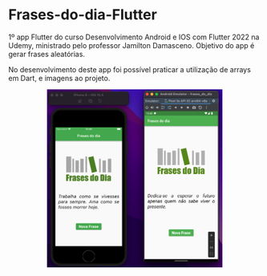# Frases-do-dia-Flutter
1º app Flutter do curso Desenvolvimento Android e IOS com Flutter 2022 na Udemy, ministrado pelo professor Jamilton Damasceno. Objetivo do app é gerar frases aleatórias.

No desenvolvimento deste app foi possível praticar a utilização de arrays em Dart, e imagens ao projeto.

<p align="center">
  <img src="https://github.com/Gilbert097/Frases-do-dia-Flutter/blob/8a3e0f47740eac95cc206b13695daea7fe460d49/imagem.png" width="350" title="Imagem App">
</p>
